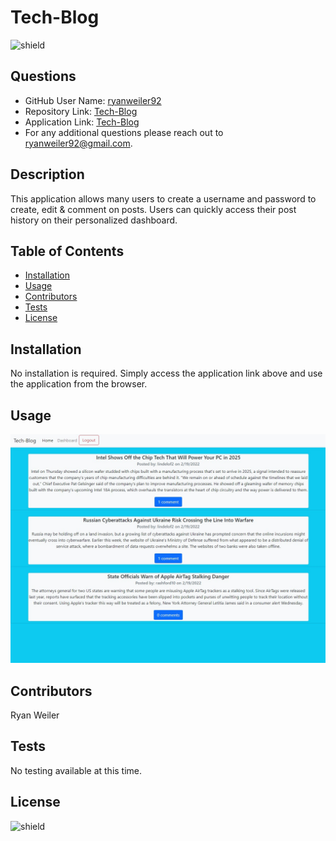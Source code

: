 # Tech-Blog
![shield](https://img.shields.io/badge/license-No%20License-green)

## Questions
* GitHub User Name: [ryanweiler92](https://github.com/ryanweiler92)
* Repository Link: [Tech-Blog](https://github.com/ryanweiler92/Tech-Blog)
* Application Link: [Tech-Blog](https://fierce-fjord-67375.herokuapp.com)
* For any additional questions please reach out to ryanweiler92@gmail.com.

## Description
This application allows many users to create a username and password to create, edit & comment on posts. Users can quickly access their post history on their personalized dashboard.   

## Table of Contents
* [Installation](#installation)
* [Usage](#usage)
* [Contributors](#contributors)
* [Tests](#tests)
* [License](#license)

## Installation
No installation is required. Simply access the application link above and use the application from the browser.

## Usage
![screenshot](./assets/images/screenshot.jpg)

## Contributors
Ryan Weiler

## Tests 
No testing available at this time.

## License
![shield](https://img.shields.io/badge/license-No%20License-green)  